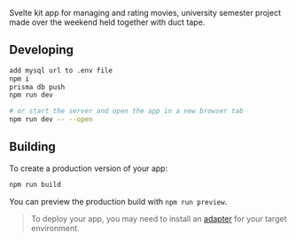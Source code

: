 Svelte kit app for managing and rating movies, university semester project made over the weekend held together with duct tape.

## Developing

```bash
add mysql url to .env file
npm i
prisma db push
npm run dev

# or start the server and open the app in a new browser tab
npm run dev -- --open
```

## Building

To create a production version of your app:

```bash
npm run build
```

You can preview the production build with `npm run preview`.

> To deploy your app, you may need to install an [adapter](https://svelte.dev/docs/kit/adapters) for your target environment.
